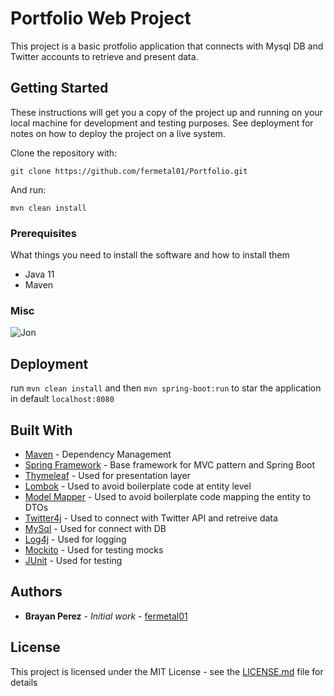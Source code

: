 # Portfolio Web Project

This project is a basic protfolio application that connects with Mysql DB and Twitter accounts to retrieve and present data.

## Getting Started

These instructions will get you a copy of the project up and running on your local machine for development and testing purposes. See deployment for notes on how to deploy the project on a live system.

Clone the repository with:

```
git clone https://github.com/fermetal01/Portfolio.git
```
And run:
```
mvn clean install
```


### Prerequisites

What things you need to install the software and how to install them
- Java 11
- Maven

### Misc

![Jon](https://user-images.githubusercontent.com/17125357/79713707-3be73400-8294-11ea-87fb-a562e4c45908.PNG)


## Deployment

run `mvn clean install` and then `mvn spring-boot:run` to star the application in default `localhost:8080`

## Built With

* [Maven](https://maven.apache.org/) - Dependency Management
* [Spring Framework](https://spring.io/) - Base framework for MVC pattern and Spring Boot
* [Thymeleaf](https://www.thymeleaf.org/) - Used for presentation layer
* [Lombok](https://projectlombok.org/) - Used to avoid boilerplate code at entity level
* [Model Mapper](http://modelmapper.org/) - Used to avoid boilerplate code mapping the entity to DTOs
* [Twitter4j](http://twitter4j.org/en/) - Used to connect with Twitter API and retreive data
* [MySql](https://www.mysql.com/) - Used for connect with DB
* [Log4j](https://logging.apache.org/log4j/2.x/) - Used for logging
* [Mockito](https://site.mockito.org/) - Used for testing mocks
* [JUnit](https://junit.org/junit5/) - Used for testing

## Authors

* **Brayan Perez** - *Initial work* - [fermetal01](https://github.com/fermetal01)

## License

This project is licensed under the MIT License - see the [LICENSE.md](LICENSE.md) file for details
